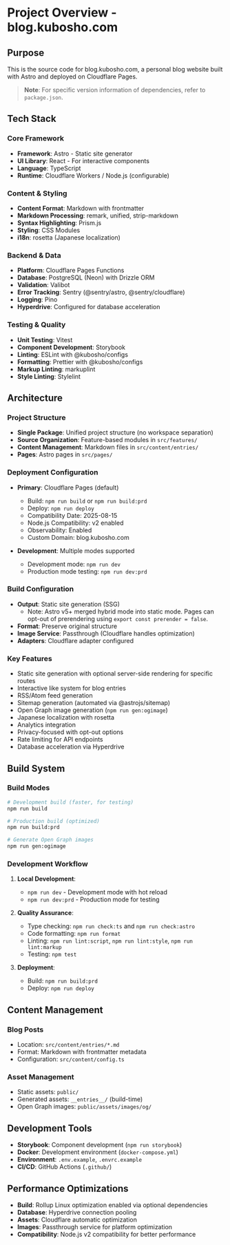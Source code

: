 # Project Overview - blog.kubosho.com

## Purpose

This is the source code for blog.kubosho.com, a personal blog website built with Astro and deployed on Cloudflare Pages.

> **Note**: For specific version information of dependencies, refer to `package.json`.

## Tech Stack

### Core Framework

- **Framework**: Astro - Static site generator
- **UI Library**: React - For interactive components
- **Language**: TypeScript
- **Runtime**: Cloudflare Workers / Node.js (configurable)

### Content & Styling

- **Content Format**: Markdown with frontmatter
- **Markdown Processing**: remark, unified, strip-markdown
- **Syntax Highlighting**: Prism.js
- **Styling**: CSS Modules
- **i18n**: rosetta (Japanese localization)

### Backend & Data

- **Platform**: Cloudflare Pages Functions
- **Database**: PostgreSQL (Neon) with Drizzle ORM
- **Validation**: Valibot
- **Error Tracking**: Sentry (@sentry/astro, @sentry/cloudflare)
- **Logging**: Pino
- **Hyperdrive**: Configured for database acceleration

### Testing & Quality

- **Unit Testing**: Vitest
- **Component Development**: Storybook
- **Linting**: ESLint with @kubosho/configs
- **Formatting**: Prettier with @kubosho/configs
- **Markup Linting**: markuplint
- **Style Linting**: Stylelint

## Architecture

### Project Structure

- **Single Package**: Unified project structure (no workspace separation)
- **Source Organization**: Feature-based modules in `src/features/`
- **Content Management**: Markdown files in `src/content/entries/`
- **Pages**: Astro pages in `src/pages/`

### Deployment Configuration

- **Primary**: Cloudflare Pages (default)
  - Build: `npm run build` or `npm run build:prd`
  - Deploy: `npm run deploy`
  - Compatibility Date: 2025-08-15
  - Node.js Compatibility: v2 enabled
  - Observability: Enabled
  - Custom Domain: blog.kubosho.com

- **Development**: Multiple modes supported
  - Development mode: `npm run dev`
  - Production mode testing: `npm run dev:prd`

### Build Configuration

- **Output**: Static site generation (SSG)
  - Note: Astro v5+ merged hybrid mode into static mode. Pages can opt-out of prerendering using `export const prerender = false`.
- **Format**: Preserve original structure
- **Image Service**: Passthrough (Cloudflare handles optimization)
- **Adapters**: Cloudflare adapter configured

### Key Features

- Static site generation with optional server-side rendering for specific routes
- Interactive like system for blog entries
- RSS/Atom feed generation
- Sitemap generation (automated via @astrojs/sitemap)
- Open Graph image generation (`npm run gen:ogimage`)
- Japanese localization with rosetta
- Analytics integration
- Privacy-focused with opt-out options
- Rate limiting for API endpoints
- Database acceleration via Hyperdrive

## Build System

### Build Modes

```bash
# Development build (faster, for testing)
npm run build

# Production build (optimized)
npm run build:prd

# Generate Open Graph images
npm run gen:ogimage
```

### Development Workflow

1. **Local Development**:
   - `npm run dev` - Development mode with hot reload
   - `npm run dev:prd` - Production mode for testing

2. **Quality Assurance**:
   - Type checking: `npm run check:ts` and `npm run check:astro`
   - Code formatting: `npm run format`
   - Linting: `npm run lint:script`, `npm run lint:style`, `npm run lint:markup`
   - Testing: `npm test`

3. **Deployment**:
   - Build: `npm run build:prd`
   - Deploy: `npm run deploy`

## Content Management

### Blog Posts

- Location: `src/content/entries/*.md`
- Format: Markdown with frontmatter metadata
- Configuration: `src/content/config.ts`

### Asset Management

- Static assets: `public/`
- Generated assets: `__entries__/` (build-time)
- Open Graph images: `public/assets/images/og/`

## Development Tools

- **Storybook**: Component development (`npm run storybook`)
- **Docker**: Development environment (`docker-compose.yml`)
- **Environment**: `.env.example`, `.envrc.example`
- **CI/CD**: GitHub Actions (`.github/`)

## Performance Optimizations

- **Build**: Rollup Linux optimization enabled via optional dependencies
- **Database**: Hyperdrive connection pooling
- **Assets**: Cloudflare automatic optimization
- **Images**: Passthrough service for platform optimization
- **Compatibility**: Node.js v2 compatibility for better performance
